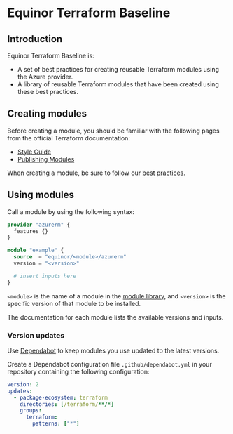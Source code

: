 # Equinor Terraform Baseline

## Introduction

Equinor Terraform Baseline is:

- A set of best practices for creating reusable Terraform modules using the Azure provider.
- A library of reusable Terraform modules that have been created using these best practices.

## Creating modules

Before creating a module, you should be familiar with the following pages from the official Terraform documentation:

- [Style Guide](https://developer.hashicorp.com/terraform/language/style)
- [Publishing Modules](https://developer.hashicorp.com/terraform/registry/modules/publish)

When creating a module, be sure to follow our [best practices](./best-practices/repository.md).

## Using modules

Call a module by using the following syntax:

```terraform
provider "azurerm" {
  features {}
}

module "example" {
  source  = "equinor/<module>/azurerm"
  version = "<version>"

  # insert inputs here
}
```

`<module>` is the name of a module in the [module library](https://registry.terraform.io/search/modules?namespace=equinor), and `<version>` is the specific version of that module to be installed.

The documentation for each module lists the available versions and inputs.

### Version updates

Use [Dependabot](https://docs.github.com/en/code-security/dependabot/dependabot-version-updates/about-dependabot-version-updates) to keep modules you use updated to the latest versions.

Create a Dependabot configuration file `.github/dependabot.yml` in your repository containing the following configuration:

```yaml
version: 2
updates:
  - package-ecosystem: terraform
    directories: [/terraform/**/*]
    groups:
      terraform:
        patterns: ["*"]
```
